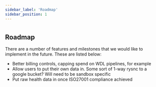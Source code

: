 ```yaml
---
sidebar_label: 'Roadmap'
sidebar_position: 1
---
```


# 
## **Roadmap**


There are a number of features and milestones that we would like to implement in the future. These are listed below:

- Better billing controls, capping spend on WDL pipelines, for example
- Allow users to put their own data in. Some sort of 1-way rysnc to a google bucket? Will need to be sandbox specific
- Put raw health data in once ISO27001 compliance achieved